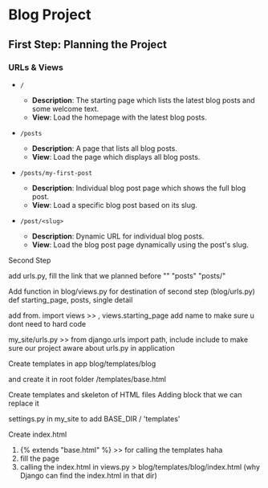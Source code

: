 # Blog Project

## First Step: Planning the Project

### URLs & Views

- `/`

  - **Description**: The starting page which lists the latest blog posts and some welcome text.
  - **View**: Load the homepage with the latest blog posts.

- `/posts`

  - **Description**: A page that lists all blog posts.
  - **View**: Load the page which displays all blog posts.

- `/posts/my-first-post`

  - **Description**: Individual blog post page which shows the full blog post.
  - **View**: Load a specific blog post based on its slug.

- `/post/<slug>`
  - **Description**: Dynamic URL for individual blog posts.
  - **View**: Load the blog post page dynamically using the post's slug.

Second Step

add urls.py, fill the link that we planned before
""
"posts"
"posts/<slug>"

Add function in blog/views.py for destination of second step (blog/urls.py)
def starting_page, posts, single detail

add from. import views >> , views.starting_page
add name to make sure u dont need to hard code

my_site/urls.py >> from django.urls import path, include
include to make sure our project aware about urls.py in application

Create templates in app
blog/templates/blog

and create it in root folder /templates/base.html

Create templates and skeleton of HTML files
Adding block that we can replace it

settings.py in my_site to add BASE_DIR / 'templates'

Create index.html

1. {% extends "base.html" %} >> for calling the templates haha
2. fill the page
3. calling the index.html in views.py > blog/templates/blog/index.html (why Django can find the index.html in that dir)

